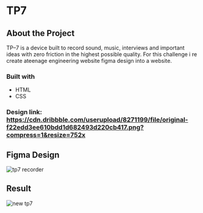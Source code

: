 # TP7
## About the Project
TP–7 is a device built to record sound, music, interviews and important ideas with zero friction in the highest possible quality.
For this challenge i re create ateenage engineering website figma design into a website.

### Built with
* HTML
* CSS

### Design link: https://cdn.dribbble.com/userupload/8271199/file/original-f22edd3ee610bdd1d682493d220cb417.png?compress=1&resize=752x

## Figma Design
![tp7 recorder](https://github.com/khaekelvin/TP7/assets/130221570/4f100822-0d48-42da-9e7f-d120861269bf)

## Result
![new tp7](https://github.com/khaekelvin/TP7/assets/130221570/d197b9dd-6229-4b4b-a3c5-7b16022e4cec)
